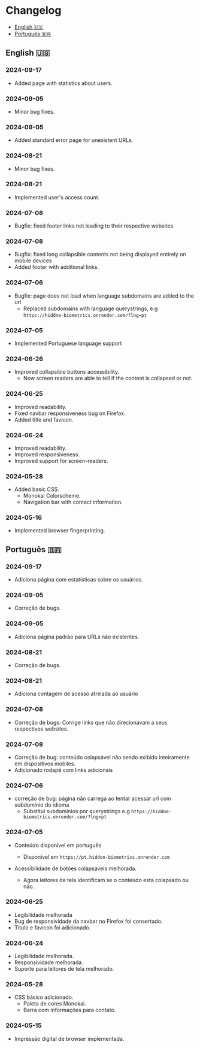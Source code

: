 # Changelog
- [English :us:](#english)
- [Português :brazil:](#português)

## English :us:

### 2024-09-17
- Added page with statistics about users.

### 2024-09-05
- Minor bug fixes.

### 2024-09-05
- Added standard error page for unexistent URLs.

### 2024-08-21
- Minor bug fixes.

### 2024-08-21
- Implemented user's access count.

### 2024-07-08
- Bugfix: fixed footer links not leading to their respective websites.

### 2024-07-08
- Bugfix: fixed long collapsible contents not being displayed entirely on mobile devices
- Added footer with additional links.

### 2024-07-06
- Bugfix: page does not load when language subdomains are added to the url
    - Replaced subdomains with language querystrings, e.g `https://hiddne-biometrics.onrender.com/?lng=pt`

### 2024-07-05
- Implemented Portuguese language support

### 2024-06-26
- Improved collapsible buttons accessibility.
    - Now screen readers are able to tell if the content is collapsed or not.

### 2024-06-25
- Improved readability.
- Fixed navbar responsiveness bug on Firefox.
- Added title and favicon.

### 2024-06-24
- Improved readability.
- Improved responsiveness.
- Improved support for screen-readers.

### 2024-05-28
- Added basic CSS.
    - Monokai Colorscheme.
    - Navigation bar with contact information.

### 2024-05-16
- Implemented browser fingerprinting.

## Português :brazil:

### 2024-09-17
- Adiciona página com estatísticas sobre os usuários.

### 2024-09-05
- Correção de bugs.

### 2024-09-05
- Adiciona página padrão para URLs não existentes.

### 2024-08-21
- Correção de bugs.

### 2024-08-21
- Adiciona contagem de acesso atrelada ao usuário

### 2024-07-08
- Correção de bugs: Corrige links que não direcionavam a seus respectivos websites.

### 2024-07-08
- Correção de bug: conteúdo colapsável não sendo exibido inteiramente em disposítivos mobiles.
- Adicionado rodapé com links adicionais

### 2024-07-06
- correção de bug: página não carrega ao tentar acessar url com subdomínio do idioma
    - Substitui subdominios por querystrings e.g `https://hiddne-biometrics.onrender.com/?lng=pt`

### 2024-07-05
- Conteúdo disponível em português
    - Disponível em `https://pt.hidden-biometrics.onrender.com`

- Acessibilidade de botões colapsáveis melhorada.
    - Agora leitores de tela identificam se o conteúdo esta colapsado ou não.

### 2024-06-25
- Legibilidade melhorada 
- Bug de responsividade da navbar no Firefox foi consertado.
- Titulo e favicon foi adicionado.

### 2024-06-24
- Legibilidade melhorada.
- Responsividade melhorada.
- Suporte para leitores de tela melhorado.

### 2024-05-28
- CSS básico adicionado.
    - Paleta de cores Monokai.
    - Barra com informações para contato.

### 2024-05-15
- Impressão digital de browser implementada.
